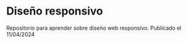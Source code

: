# Diseño responsivo
 Repositorio para aprender sobre diseño web responsivo.
 Publicado el 11/04/2024

